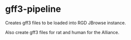 # gff3-pipeline
Creates gff3 files to be loaded into RGD JBrowse instance.

Also create gff3 files for rat and human for the Alliance.
